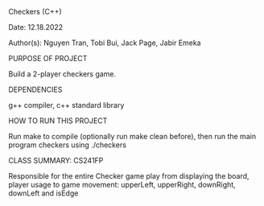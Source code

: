 Checkers (C++)

Date: 12.18.2022

Author(s): Nguyen Tran, Tobi Bui, Jack Page, Jabir Emeka

PURPOSE OF PROJECT

Build a 2-player checkers game.

DEPENDENCIES

g++ compiler, c++ standard library

HOW TO RUN THIS PROJECT

Run make to compile (optionally run make clean before), then run the main program checkers using ./checkers

CLASS SUMMARY: CS241FP

Responsible for the entire Checker game play from displaying the board, player usage to game movement: upperLeft, upperRight, downRight, downLeft and isEdge


